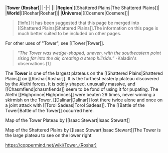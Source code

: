 |**Tower (Roshar)**|
|-|-|
||
|**Region**|[[Shattered Plains\|The Shattered Plains]]|
|**World**|[[Roshar\|Roshar]]|
|**Universe**|[[Cosmere\|Cosmere]]|

> [!info] It has been suggested that this page be merged into [[Shattered Plains\|Shattered Plains]].The information on this page is much better suited to be included on other pages.

For other uses of "Tower", see [[Tower\|Tower]].
>“*The Tower was wedge-shaped, uneven, with the southeastern point rising far into the air, creating a steep hillside.*”
\-Kaladin's observations [1]


The **Tower** is one of the largest plateaus on the [[Shattered Plains\|Shattered Plains]] on [[Roshar\|Roshar]]. It is the furthest easterly plateau discovered by the Alethi forces. It is oddly shaped, unusually massive, and [[Chasmfiend\|chasmfiends]] seem to be fond of using it for pupating.
The Alethi [[Highprince\|Highprinces]] were beaten 29 times, never winning a skirmish on the Tower. [[Dalinar\|Dalinar]] lost there twice alone and once on a joint attack with [[Torol Sadeas\|Torol Sadeas]].
The [[Battle of the Tower\|Battle of the Tower]] occurred here.





Map of the Tower Plateau by [[Isaac Stewart\|Isaac Stewart]]






Map of the Shattered Plains by [[Isaac Stewart\|Isaac Stewart]]The Tower is the large plateau to see on the lower right






https://coppermind.net/wiki/Tower_(Roshar)